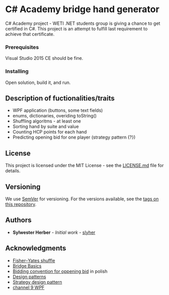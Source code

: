 # C# Academy bridge hand generator
C# Academy project - WETI .NET students group is giving a chance to get certified in C#.
This project is an attempt to fulfill last requirement to achieve that certificate. 

### Prerequisites

Visual Studio 2015 CE should be fine.

### Installing

Open solution, build it, and run.

## Description of fuctionalities/traits 
* WPF application (buttons, some text fields)
* enums, dictionaries, overiding toString()
* Shuffling algoritms - at least one
* Sorting hand by suite and value
* Counting HCP points for each hand
* Predicting opening bid for one player (strategy pattern {?})

## License

This project is licensed under the MIT License - see the [LICENSE.md](LICENSE.md) file for details.

## Versioning

We use [SemVer](http://semver.org/) for versioning. For the versions available, see the [tags on this repository](https://github.com/your/project/tags). 

## Authors

* **Sylwester Herber** - *Initial work* - [slyher](https://github.com/slyher)


## Acknowledgments

* [Fisher–Yates shuffle](https://en.wikipedia.org/wiki/Fisher%E2%80%93Yates_shuffle)
* [Bridge Basics](http://www.rpbridge.net/1t17.htm)
* [Bidding convention for oppening bid](http://www.brydz.info.pl/wspolny-jezyk-wj.html) in polish
* [Design patterns](http://www.dofactory.com/net/design-patterns)
* [Strategy design pattern](https://www.youtube.com/watch?v=b4ssMlADWTM)
* [channel 9 WPF](https://channel9.msdn.com/Tags/wpf)
